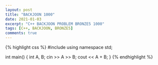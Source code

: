 ```yaml
---
layout: post
title: "BACKJOON 1000"
date: 2021-01-03
excerpt: "C++ BACKJOON PROBLEM BRONZE5 1000"
tags: [C++, BACKJOON, BRONZE5]
comments: true
---
```


{% highlight css %} 
#include <iostream>
using namespace std;

int main()
{
	int A, B;
	cin >> A >> B;
	cout << A + B;
} 
{% endhighlight %}

